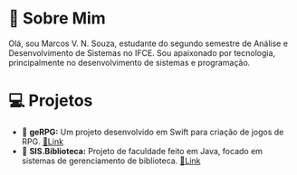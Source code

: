 # 👋 Sobre Mim
Olá, sou Marcos V. N. Souza, estudante do segundo semestre de Análise e Desenvolvimento de Sistemas no IFCE. Sou apaixonado por tecnologia, principalmente no desenvolvimento de sistemas e programação.

# 💻 Projetos
* 📜 **geRPG:** Um projeto desenvolvido em Swift para criação de jogos de RPG. [📎Link](https://github.com/MVNSouza/geRPG_project)
* 📘 **SIS.Biblioteca:** Projeto de faculdade feito em Java, focado em sistemas de gerenciamento de biblioteca. [📎Link](https://github.com/MVNSouza/SIS.Biblioteca)
